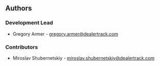 ## Authors

### Development Lead

* Gregory Armer - gregory.armer@dealertrack.com

### Contributors

* Miroslav Shubernetskiy - miroslav.shubernetskiy@dealertrack.com
